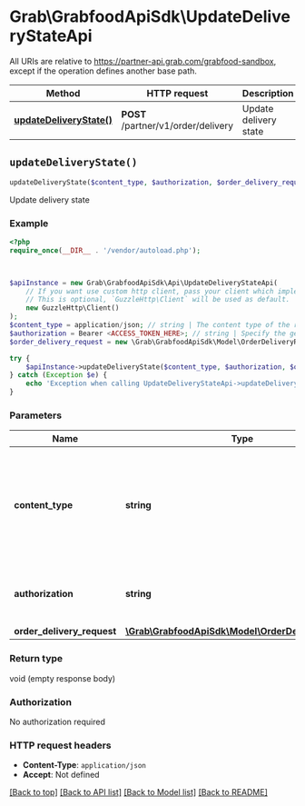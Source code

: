# Grab\GrabfoodApiSdk\UpdateDeliveryStateApi

All URIs are relative to https://partner-api.grab.com/grabfood-sandbox, except if the operation defines another base path.

| Method | HTTP request | Description |
| ------------- | ------------- | ------------- |
| [**updateDeliveryState()**](UpdateDeliveryStateApi.md#updateDeliveryState) | **POST** /partner/v1/order/delivery | Update delivery state |


## `updateDeliveryState()`

```php
updateDeliveryState($content_type, $authorization, $order_delivery_request)
```

Update delivery state

### Example

```php
<?php
require_once(__DIR__ . '/vendor/autoload.php');



$apiInstance = new Grab\GrabfoodApiSdk\Api\UpdateDeliveryStateApi(
    // If you want use custom http client, pass your client which implements `GuzzleHttp\ClientInterface`.
    // This is optional, `GuzzleHttp\Client` will be used as default.
    new GuzzleHttp\Client()
);
$content_type = application/json; // string | The content type of the request body. You must use `application/json` for this header as GrabFood API currently does not support other formats.
$authorization = Bearer <ACCESS_TOKEN_HERE>; // string | Specify the generated authorization token of the bearer type.
$order_delivery_request = new \Grab\GrabfoodApiSdk\Model\OrderDeliveryRequest(); // \Grab\GrabfoodApiSdk\Model\OrderDeliveryRequest

try {
    $apiInstance->updateDeliveryState($content_type, $authorization, $order_delivery_request);
} catch (Exception $e) {
    echo 'Exception when calling UpdateDeliveryStateApi->updateDeliveryState: ', $e->getMessage(), PHP_EOL;
}
```

### Parameters

| Name | Type | Description  | Notes |
| ------------- | ------------- | ------------- | ------------- |
| **content_type** | **string**| The content type of the request body. You must use &#x60;application/json&#x60; for this header as GrabFood API currently does not support other formats. | |
| **authorization** | **string**| Specify the generated authorization token of the bearer type. | |
| **order_delivery_request** | [**\Grab\GrabfoodApiSdk\Model\OrderDeliveryRequest**](../Model/OrderDeliveryRequest.md)|  | |

### Return type

void (empty response body)

### Authorization

No authorization required

### HTTP request headers

- **Content-Type**: `application/json`
- **Accept**: Not defined

[[Back to top]](#) [[Back to API list]](../../README.md#endpoints)
[[Back to Model list]](../../README.md#models)
[[Back to README]](../../README.md)
